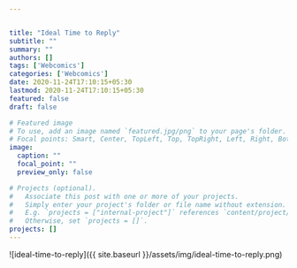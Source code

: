 ```yaml
---


title: "Ideal Time to Reply"
subtitle: ""
summary: ""
authors: []
tags: ['Webcomics']
categories: ['Webcomics']
date: 2020-11-24T17:10:15+05:30
lastmod: 2020-11-24T17:10:15+05:30
featured: false
draft: false

# Featured image
# To use, add an image named `featured.jpg/png` to your page's folder.
# Focal points: Smart, Center, TopLeft, Top, TopRight, Left, Right, BottomLeft, Bottom, BottomRight.
image:
  caption: ""
  focal_point: ""
  preview_only: false

# Projects (optional).
#   Associate this post with one or more of your projects.
#   Simply enter your project's folder or file name without extension.
#   E.g. `projects = ["internal-project"]` references `content/project/deep-learning/index.md`.
#   Otherwise, set `projects = []`.
projects: []
---
```



![ideal-time-to-reply]({{ site.baseurl }}/assets/img/ideal-time-to-reply.png)


